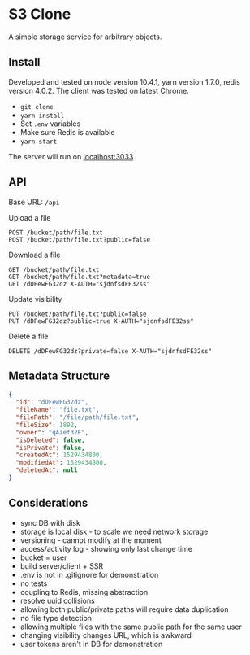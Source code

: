 # S3 Clone
A simple storage service for arbitrary objects.

## Install
Developed and tested on node version 10.4.1, yarn version 1.7.0, redis version 4.0.2.
The client was tested on latest Chrome.
* `git clone`
* `yarn install`
* Set `.env` variables 
* Make sure Redis is available 
* `yarn start`

The server will run on [localhost:3033](http://localhost:3033/).

## API
Base URL: `/api`

Upload a file
```
POST /bucket/path/file.txt
POST /bucket/path/file.txt?public=false
```

Download a file
```
GET /bucket/path/file.txt
GET /bucket/path/file.txt?metadata=true
GET /dDFewFG32dz X-AUTH="sjdnfsdFE32ss"
```

Update visibility
```
PUT /bucket/path/file.txt?public=false
PUT /dDFewFG32dz?public=true X-AUTH="sjdnfsdFE32ss"
```

Delete a file
```
DELETE /dDFewFG32dz?private=false X-AUTH="sjdnfsdFE32ss"
```

## Metadata Structure
```json
{
  "id": "dDFewFG32dz",
  "fileName": "file.txt",
  "filePath": "/file/path/file.txt",
  "fileSize": 1892,
  "owner": "qAzef32F",
  "isDeleted": false,
  "isPrivate": false,
  "createdAt": 1529434800,
  "modifiedAt": 1529434800,
  "deletedAt": null
}
```

## Considerations
* sync DB with disk
* storage is local disk - to scale we need network storage
* versioning - cannot modify at the moment
* access/activity log - showing only last change time
* bucket = user
* build server/client + SSR
* .env is not in .gitignore for demonstration
* no tests
* coupling to Redis, missing abstraction
* resolve uuid collisions
* allowing both public/private paths will require data duplication
* no file type detection
* allowing multiple files with the same public path for the same user
* changing visibility changes URL, which is awkward
* user tokens aren't in DB for demonstration
